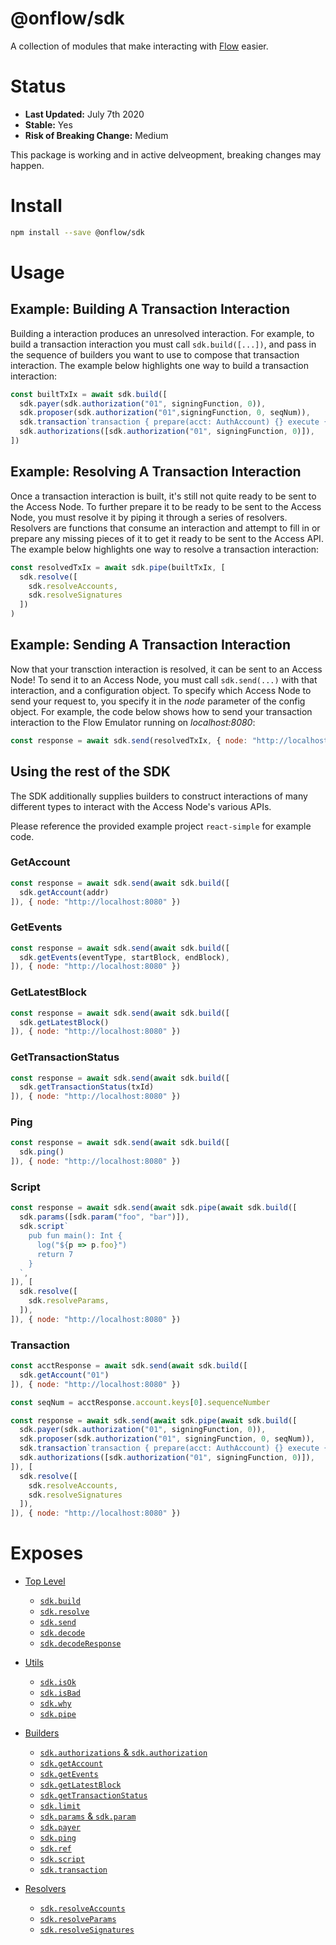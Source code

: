 # @onflow/sdk

A collection of modules that make interacting with [Flow](https://onflow.org) easier.

# Status

- **Last Updated:** July 7th 2020
- **Stable:** Yes
- **Risk of Breaking Change:** Medium

This package is working and in active delveopment, breaking changes may happen.

# Install

```bash
npm install --save @onflow/sdk
```

# Usage

## Example: Building A Transaction Interaction

Building a interaction produces an unresolved interaction. For example, to build a transaction interaction you must call `sdk.build([...])`, and pass in the sequence of builders you want to use to compose that transaction interaction. The example below highlights one way to build a transaction interaction:

```javascript
const builtTxIx = await sdk.build([
  sdk.payer(sdk.authorization("01", signingFunction, 0)),
  sdk.proposer(sdk.authorization("01",signingFunction, 0, seqNum)),
  sdk.transaction`transaction { prepare(acct: AuthAccount) {} execute { log("Hello") } }`,
  sdk.authorizations([sdk.authorization("01", signingFunction, 0)]),
])
```

## Example: Resolving A Transaction Interaction

Once a transaction interaction is built, it's still not quite ready to be sent to the Access Node. To further prepare it to be ready to be sent to the Access Node, you must resolve it by piping it through a series of resolvers. Resolvers are functions that consume an interaction and attempt to fill in or prepare any missing pieces of it to get it ready to be sent to the Access API. The example below highlights one way to resolve a transaction interaction:

```javascript
const resolvedTxIx = await sdk.pipe(builtTxIx, [
  sdk.resolve([
    sdk.resolveAccounts,
    sdk.resolveSignatures
  ])
)
```
## Example: Sending A Transaction Interaction

Now that your transction interaction is resolved, it can be sent to an Access Node! To send it to an Access Node, you must call `sdk.send(...)` with that interaction, and a configuration object. To specify which Access Node to send your request to, you specify it in the _node_ parameter of the config object. For example, the code below shows how to send your transaction interaction to the Flow Emulator running on _localhost:8080_:

```javascript
const response = await sdk.send(resolvedTxIx, { node: "http://localhost:8080" })
```

## Using the rest of the SDK

The SDK additionally supplies builders to construct interactions of many different types to interact with the Access Node's various APIs. 

Please reference the provided example project `react-simple` for example code.

### GetAccount

```javascript
const response = await sdk.send(await sdk.build([
  sdk.getAccount(addr)
]), { node: "http://localhost:8080" })
```

### GetEvents

```javascript
const response = await sdk.send(await sdk.build([
  sdk.getEvents(eventType, startBlock, endBlock),
]), { node: "http://localhost:8080" })
```

### GetLatestBlock

```javascript
const response = await sdk.send(await sdk.build([
  sdk.getLatestBlock()
]), { node: "http://localhost:8080" })
```

### GetTransactionStatus

```javascript
const response = await sdk.send(await sdk.build([
  sdk.getTransactionStatus(txId)
]), { node: "http://localhost:8080" })
```

### Ping

```javascript
const response = await sdk.send(await sdk.build([
  sdk.ping()
]), { node: "http://localhost:8080" })
```

### Script

```javascript 
const response = await sdk.send(await sdk.pipe(await sdk.build([
  sdk.params([sdk.param("foo", "bar")]),
  sdk.script`
    pub fun main(): Int {
      log("${p => p.foo}")
      return 7
    }
  `,
]), [
  sdk.resolve([
    sdk.resolveParams,
  ]),
]), { node: "http://localhost:8080" })
```

### Transaction

```javascript
const acctResponse = await sdk.send(await sdk.build([
  sdk.getAccount("01")
]), { node: "http://localhost:8080" })

const seqNum = acctResponse.account.keys[0].sequenceNumber

const response = await sdk.send(await sdk.pipe(await sdk.build([
  sdk.payer(sdk.authorization("01", signingFunction, 0)),
  sdk.proposer(sdk.authorization("01", signingFunction, 0, seqNum)),
  sdk.transaction`transaction { prepare(acct: AuthAccount) {} execute { log("Hello") } }`,
  sdk.authorizations([sdk.authorization("01", signingFunction, 0)]),
]), [
  sdk.resolve([
    sdk.resolveAccounts,
    sdk.resolveSignatures
  ]),
]), { node: "http://localhost:8080" })
```

# Exposes

- [Top Level](./)

  - [`sdk.build`](./src/build)
  - [`sdk.resolve`](./src/resolve)
  - [`sdk.send`](../send)
  - [`sdk.decode`](../decode)
  - [`sdk.decodeResponse`](../decode)

- [Utils](../interaction)

  - [`sdk.isOk`](../interaction)
  - [`sdk.isBad`](../interaction)
  - [`sdk.why`](../interaction)
  - [`sdk.pipe`](../interaction)

- [Builders](./src/build)

  - [`sdk.authorizations` & `sdk.authorization`](./src/build/authorizations.js)
  - [`sdk.getAccount`](./src/build/get-account.js)
  - [`sdk.getEvents`](./src/build/get-events.js)
  - [`sdk.getLatestBlock`](./src/build/get-latest-block.js)
  - [`sdk.getTransactionStatus`](./src/build/get-transaction-status.js)
  - [`sdk.limit`](./src/build/limit.js)
  - [`sdk.params` & `sdk.param`](./src/build/params.js)
  - [`sdk.payer`](./src/build/payer.js)
  - [`sdk.ping`](./src/build/ping.js)
  - [`sdk.ref`](./src/build/ref.js)
  - [`sdk.script`](./src/build/script.js)
  - [`sdk.transaction`](./src/build/transaction.js)

- [Resolvers](./resolve)
  - [`sdk.resolveAccounts`](./src/resolve/resolve-accounts.js)
  - [`sdk.resolveParams`](./src/resolve/resolve-params.js)
  - [`sdk.resolveSignatures`](./src/resolve/resolve-signatures.js)
